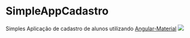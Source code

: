 # SimpleAppCadastro
Simples Aplicação de cadastro de alunos utilizando [Angular-Material](https://material.angularjs.org/latest/)
<img src="https://s-media-cache-ak0.pinimg.com/originals/0a/7b/48/0a7b48f364380f207a517a2962b5dd37.png" />
